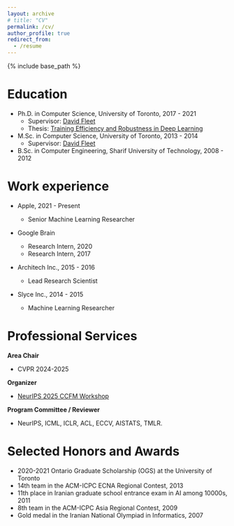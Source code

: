 ```yaml
---
layout: archive
# title: "CV"
permalink: /cv/
author_profile: true
redirect_from:
  - /resume
---
```


{% include base_path %}

Education
======
* Ph.D. in Computer Science, University of Toronto, 2017 - 2021
  * Supervisor: [David Fleet](http://www.cs.toronto.edu/~fleet/)
  * Thesis: [Training Efficiency and Robustness in Deep Learning](https://www.proquest.com/openview/a55a46d2e5040894dcd13ca59c35a197/1?pq-origsite=gscholar&cbl=18750&diss=y)
* M.Sc. in Computer Science, University of Toronto, 2013 - 2014
  * Supervisor: [David Fleet](http://www.cs.toronto.edu/~fleet/)
* B.Sc. in Computer Engineering, Sharif University of Technology, 2008 - 2012

Work experience
======
* Apple, 2021 - Present
  * Senior Machine Learning Researcher

* Google Brain
  * Research Intern, 2020
  * Research Intern, 2017

* Architech Inc., 2015 - 2016
  * Lead Research Scientist

* Slyce Inc., 2014 - 2015
  * Machine Learning Researcher

Professional Services
======
**Area Chair**
* CVPR 2024-2025

**Organizer**
* [NeurIPS 2025 CCFM Workshop](https://sites.google.com/view/ccfm2025)

**Program Committee / Reviewer**
* NeurIPS, ICML, ICLR, ACL, ECCV, AISTATS, TMLR.

Selected Honors and Awards
======
* 2020-2021 Ontario Graduate Scholarship (OGS) at the University of Toronto
* 14th team in the ACM-ICPC ECNA Regional Contest, 2013
* 11th place in Iranian graduate school entrance exam in AI among 10000s, 2011
* 8th team in the ACM-ICPC Asia Regional Contest, 2009
* Gold medal in the Iranian National Olympiad in Informatics, 2007

<!---
Skills
======
* Skill 1
* Skill 2
  * Sub-skill 2.1
  * Sub-skill 2.2
  * Sub-skill 2.3
* Skill 3

Publications
======
  <ul>{% for post in site.publications reversed %}
    {% include archive-single-cv.html %}
  {% endfor %}</ul>
  
Talks
======
  <ul>{% for post in site.talks reversed %}
    {% include archive-single-talk-cv.html  %}
  {% endfor %}</ul>
  
Teaching
======
  <ul>{% for post in site.teaching reversed %}
    {% include archive-single-cv.html %}
  {% endfor %}</ul>
  
Service and leadership
======
* Currently signed in to 43 different slack teams
-->
